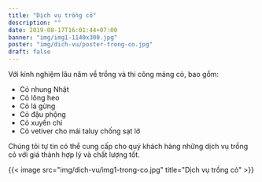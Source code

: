 ```yaml
---
title: "Dịch vụ trồng cỏ"
description: ""
date: 2019-08-17T16:01:44+07:00
banner: "img/img1-1140x300.jpg"
poster: "img/dich-vu/poster-trong-co.jpg"
draft: false
---
```


Với kinh nghiệm lâu năm về trồng và thi công mảng cỏ, bao gồm:

- Cỏ nhung Nhật
- Cỏ lông heo
- Cỏ lá gừng
- Cỏ đậu phộng
- Cỏ xuyến chi
- Cỏ vetiver cho mái taluy chống sạt lở

Chúng tôi tự tin có thể cung cấp cho quý khách hàng những dịch vụ trồng cỏ với giá thành hợp lý và chất lượng tốt.

{{< image src="img/dich-vu/img1-trong-co.jpg" title="Dịch vụ trồng cỏ" >}}